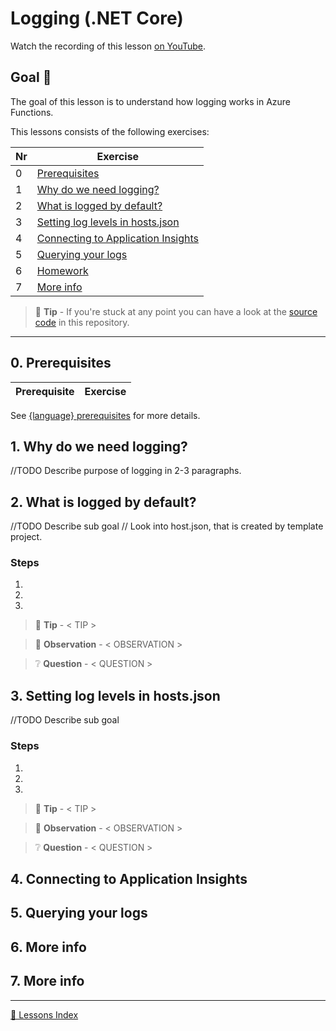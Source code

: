 # Logging (.NET Core)

Watch the recording of this lesson [on YouTube]().

## Goal 🎯

The goal of this lesson is to understand how logging works in Azure Functions.

This lessons consists of the following exercises:

|Nr|Exercise
|-|-
|0|[Prerequisites](#0-prerequisites)
|1|[Why do we need logging?](#1-why-do-we-need-logging)
|2|[What is logged by default?](#2-what-is-logged-by-default)
|3|[Setting log levels in hosts.json](#3-setting-log-levels-in-hosts.json)
|4|[Connecting to Application Insights](#4-connecting-to-application-insights)
|5|[Querying your logs](#5-querying-your-logs)
|6|[Homework](#6-homework)
|7|[More info](#7-more-info)

> 📝 **Tip** - If you're stuck at any point you can have a look at the [source code](../../src/dotnetcore31/AzureFunctions.Logging) in this repository.

---

## 0. Prerequisites

| Prerequisite | Exercise
| - | -

See [{language} prerequisites](../prerequisites/prerequisites-dotnet.md) for more details.

## 1. Why do we need logging?

//TODO Describe purpose of logging in 2-3 paragraphs.

## 2. What is logged by default?

//TODO Describe sub goal
// Look into host.json, that is created by template project.
### Steps

1.
2.
3.

> 📝 **Tip** - < TIP >

> 🔎 **Observation** - < OBSERVATION >

> ❔ **Question** - < QUESTION >

## 3. Setting log levels in hosts.json

//TODO Describe sub goal

### Steps

1.
2.
3.

> 📝 **Tip** - < TIP >

> 🔎 **Observation** - < OBSERVATION >

> ❔ **Question** - < QUESTION >

## 4. Connecting to Application Insights

## 5. Querying your logs

## 6. More info
## 7. More info

---
[🔼 Lessons Index](../../README.md)
